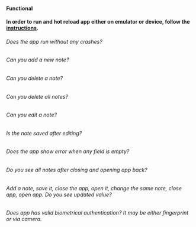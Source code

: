 #### Functional

#### In order to run and hot reload app either on emulator or device, follow the [instructions](https://docs.flutter.dev/get-started/test-drive?tab=androidstudio#run-the-app).

###### Does the app run without any crashes?

###### Can you add a new note?

###### Can you delete a note?

###### Can you delete all notes?

###### Can you edit a note?

###### Is the note saved after editing?

###### Does the app show error when any field is empty?

###### Do you see all notes after closing and opening app back?

###### Add a note, save it, close the app, open it, change the same note, close app, open app. Do you see updated value?

###### Does app has valid biometrical authentication? It may be either fingerprint or via camera.

